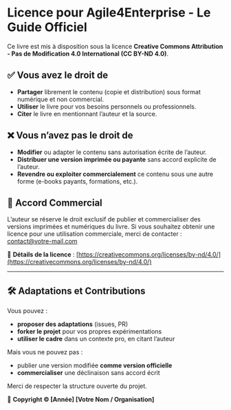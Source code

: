 # Licence pour Agile4Enterprise - Le Guide Officiel

Ce livre est mis à disposition sous la licence **Creative Commons Attribution - Pas de Modification 4.0 International (CC BY-ND 4.0)**.

## ✅ Vous avez le droit de

- **Partager** librement le contenu (copie et distribution) sous format numérique et non commercial.
- **Utiliser** le livre pour vos besoins personnels ou professionnels.
- **Citer** le livre en mentionnant l’auteur et la source.

## ❌ Vous n’avez pas le droit de

- **Modifier** ou adapter le contenu sans autorisation écrite de l’auteur.
- **Distribuer une version imprimée ou payante** sans accord explicite de l’auteur.
- **Revendre ou exploiter commercialement** ce contenu sous une autre forme (e-books payants, formations, etc.).

## 📌 Accord Commercial

L’auteur se réserve le droit exclusif de publier et commercialiser des versions imprimées et numériques du livre. Si vous souhaitez obtenir une licence pour une utilisation commerciale, merci de contacter : [contact@votre-mail.com](mailto:contact@votre-mail.com)

📖 **Détails de la licence** : [https://creativecommons.org/licenses/by-nd/4.0/](https://creativecommons.org/licenses/by-nd/4.0/)

---

## 🛠 Adaptations et Contributions

Vous pouvez :

- **proposer des adaptations** (issues, PR)
- **forker le projet** pour vos propres expérimentations
- **utiliser le cadre** dans un contexte pro, en citant l’auteur

Mais vous ne pouvez pas :

- publier une version modifiée **comme version officielle**
- **commercialiser** une déclinaison sans accord écrit

Merci de respecter la structure ouverte du projet.

📌 **Copyright © [Année] [Votre Nom / Organisation]**
